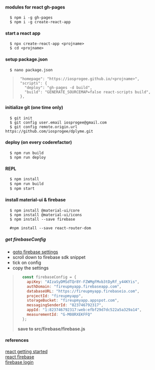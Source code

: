 
#### modules for react gh-pages
```
  $ npm i -g gh-pages
  $ npm i -g create-react-app
```
#### start a react app
```
  $ npx create-react-app <projname> 
  $ cd <projname>
```
#### setup package.json
```
  $ nano package.json
``` 
> ```
>  "homepage": "https://iosprogee.github.io/<projname>",
>  "scripts": {
>    "deploy": "gh-pages -d build",
>    "build": "GENERATE_SOURCEMAP=false react-scripts build",
>  },
> ```
#### initialize git (one time only)
```
  $ git init
  $ git config user.email iosprogee@gmail.com
  $ git config remote.origin.url https://github.com/iosprogee/dplyme.git
```
#### deploy (on every coderefactor)
```
  $ npm run build
  $ npm run deploy
```
#### REPL
```bash
  $ npm install
  $ npm run build
  $ npm start
```
#### install material-ui  & firebase
```
  $ npm install @material-ui/core
  $ npm install @material-ui/icons
  $ npm install --save firebase
  
  #npm install --save react-router-dom
```
##### get firebaseConfig
  - [goto firebase settings](https://console.firebase.google.com/project/fireupmyapp/settings/general/)
  - scroll down to firebase sdk snippet 
  - tick on config 
  - copy the settings

> ```javascript
>   const firebaseConfig = {
>     apiKey: "AIzaSyDMSdTQr8Y-FZWMgFMvb3tDyRf_y44KYis",
>     authDomain: "fireupmyapp.firebaseapp.com",
>     databaseURL: "https://fireupmyapp.firebaseio.com",
>     projectId: "fireupmyapp",
>     storageBucket: "fireupmyapp.appspot.com",
>     messagingSenderId: "823746792317",
>     appId: "1:823746792317:web:efbf29d7dc522a5a329a14",
>     measurementId: "G-M08RXEKFFQ"
>   };
> ```
>
> **save to src/firebase/firebase.js**
#### references
[react getting started](https://create-react-app.dev/docs/getting-started)    
[react firebase](https://itnext.io/firebase-login-functionality-from-scratch-with-react-redux-2bf316e5820f)    
[firebase login](https://github.com/chaseoc/firebase-login-page)    
